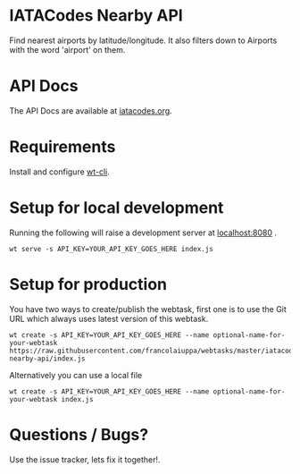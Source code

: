 # IATACodes Nearby API
Find nearest airports by latitude/longitude.
It also filters down to Airports with the word 'airport' on them.

# API Docs
The API Docs are available at [iatacodes.org](http://iatacodes.org/#docs).

# Requirements
Install and configure [wt-cli](https://webtask.io/cli).

# Setup for local development
Running the following will raise a development server at [localhost:8080](http://localhost:8080) .
```
wt serve -s API_KEY=YOUR_API_KEY_GOES_HERE index.js
```

# Setup for production
You have two ways to create/publish the webtask, first one is to use the Git URL which always uses latest version of this webtask.

```
wt create -s API_KEY=YOUR_API_KEY_GOES_HERE --name optional-name-for-your-webtask https://raw.githubusercontent.com/francolaiuppa/webtasks/master/iatacodes-nearby-api/index.js
```

Alternatively you can use a local file
```
wt create -s API_KEY=YOUR_API_KEY_GOES_HERE --name optional-name-for-your-webtask index.js
```

# Questions / Bugs?
Use the issue tracker, lets fix it together!.
